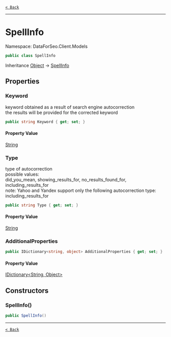 [`< Back`](./)

---

# SpellInfo

Namespace: DataForSeo.Client.Models

```csharp
public class SpellInfo
```

Inheritance [Object](https://docs.microsoft.com/en-us/dotnet/api/system.object) → [SpellInfo](./dataforseo.client.models.spellinfo)

## Properties

### **Keyword**

keyword obtained as a result of search engine autocorrection
 <br> the results will be provided for the corrected keyword

```csharp
public string Keyword { get; set; }
```

#### Property Value

[String](https://docs.microsoft.com/en-us/dotnet/api/system.string)<br>

### **Type**

type of autocorrection
 <br> possible values:
 <br> did_you_mean, showing_results_for, no_results_found_for, including_results_for
 <br> note: Yahoo and Yandex support only the following autocorrection type:
 <br> including_results_for

```csharp
public string Type { get; set; }
```

#### Property Value

[String](https://docs.microsoft.com/en-us/dotnet/api/system.string)<br>

### **AdditionalProperties**

```csharp
public IDictionary<string, object> AdditionalProperties { get; set; }
```

#### Property Value

[IDictionary&lt;String, Object&gt;](https://docs.microsoft.com/en-us/dotnet/api/system.collections.generic.idictionary-2)<br>

## Constructors

### **SpellInfo()**

```csharp
public SpellInfo()
```

---

[`< Back`](./)
